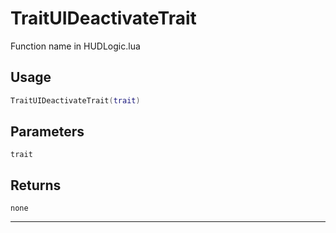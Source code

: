 # TraitUIDeactivateTrait
Function name in HUDLogic.lua
## Usage
```lua
TraitUIDeactivateTrait(trait)
```
## Parameters
`trait`
## Returns
`none`

---